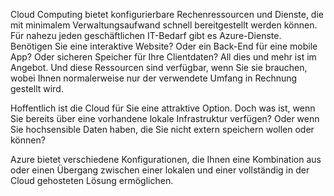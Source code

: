 Cloud Computing bietet konfigurierbare Rechenressourcen und Dienste, die mit minimalem Verwaltungsaufwand schnell bereitgestellt werden können. Für nahezu jeden geschäftlichen IT-Bedarf gibt es Azure-Dienste. Benötigen Sie eine interaktive Website? Oder ein Back-End für eine mobile App? Oder sicheren Speicher für Ihre Clientdaten? All dies und mehr ist im Angebot. Und diese Ressourcen sind verfügbar, wenn Sie sie brauchen, wobei Ihnen normalerweise nur der verwendete Umfang in Rechnung gestellt wird.

Hoffentlich ist die Cloud für Sie eine attraktive Option. Doch was ist, wenn Sie bereits über eine vorhandene lokale Infrastruktur verfügen? Oder wenn Sie hochsensible Daten haben, die Sie nicht extern speichern wollen oder können?

Azure bietet verschiedene Konfigurationen, die Ihnen eine Kombination aus oder einen Übergang zwischen einer lokalen und einer vollständig in der Cloud gehosteten Lösung ermöglichen.
